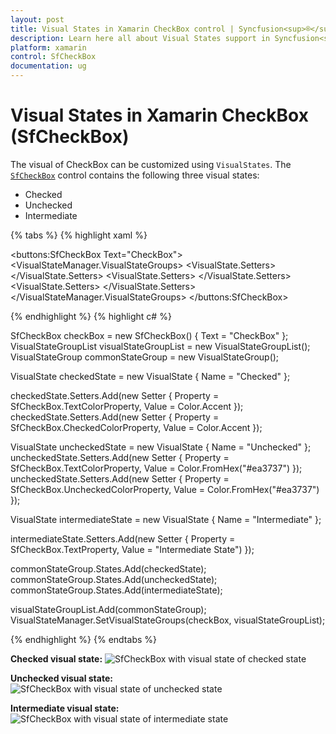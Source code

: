 ```yaml
---
layout: post
title: Visual States in Xamarin CheckBox control | Syncfusion<sup>®</sup>
description: Learn here all about Visual States support in Syncfusion<sup>®</sup> Xamarin CheckBox (SfCheckBox) control and more.
platform: xamarin
control: SfCheckBox
documentation: ug
---
```


# Visual States in Xamarin CheckBox (SfCheckBox)

The visual of CheckBox can be customized using `VisualStates`. The [`SfCheckBox`](https://help.syncfusion.com/cr/xamarin/Syncfusion.XForms.Buttons.SfCheckBox.html) control contains the following three visual states:

* Checked
* Unchecked
* Intermediate


{% tabs %}
{% highlight xaml %}

<buttons:SfCheckBox Text="CheckBox">
    <VisualStateManager.VisualStateGroups>
        <VisualStateGroup x:Name="CommonStates">
            <VisualState x:Name="Checked">
                <VisualState.Setters>
                    <Setter Property="TextColor" Value="Accent"/>
                    <Setter Property="CheckedColor" Value="Accent"/>
                </VisualState.Setters>
            </VisualState>
            <VisualState x:Name="Unchecked">
                <VisualState.Setters>
                    <Setter Property="TextColor" Value="#ea3737"/>
                    <Setter Property="UncheckedColor" Value="#ea3737"/>
                </VisualState.Setters>
            </VisualState>
            <VisualState x:Name="Intermediate">
                <VisualState.Setters>
                    <Setter Property="Text" Value="Intermediate State"/>
                </VisualState.Setters>
            </VisualState>
        </VisualStateGroup>
    </VisualStateManager.VisualStateGroups>
</buttons:SfCheckBox>

{% endhighlight %}
{% highlight c# %}

SfCheckBox checkBox = new SfCheckBox() { Text = "CheckBox" };
VisualStateGroupList visualStateGroupList = new VisualStateGroupList();
VisualStateGroup commonStateGroup = new VisualStateGroup();

VisualState checkedState = new VisualState
{
    Name = "Checked"
};

checkedState.Setters.Add(new Setter { Property = SfCheckBox.TextColorProperty, Value = Color.Accent });
checkedState.Setters.Add(new Setter { Property = SfCheckBox.CheckedColorProperty, Value = Color.Accent });

VisualState uncheckedState = new VisualState
{
    Name = "Unchecked"
};
uncheckedState.Setters.Add(new Setter { Property = SfCheckBox.TextColorProperty, Value = Color.FromHex("#ea3737") });
uncheckedState.Setters.Add(new Setter { Property = SfCheckBox.UncheckedColorProperty, Value = Color.FromHex("#ea3737") });

VisualState intermediateState = new VisualState
{
    Name = "Intermediate"
};

intermediateState.Setters.Add(new Setter { Property = SfCheckBox.TextProperty, Value = "Intermediate State") });

commonStateGroup.States.Add(checkedState);
commonStateGroup.States.Add(uncheckedState);
commonStateGroup.States.Add(intermediateState);

visualStateGroupList.Add(commonStateGroup);
VisualStateManager.SetVisualStateGroups(checkBox, visualStateGroupList);

{% endhighlight %}
{% endtabs %}

**Checked visual state:**
![SfCheckBox with visual state of checked state](images/CheckBox_VisualState_Checked.png)

**Unchecked visual state:**
![SfCheckBox with visual state of unchecked state](images/CheckBox_VisualState_Unchecked.png)

**Intermediate visual state:**
![SfCheckBox with visual state of intermediate state](images/CheckBox_VisualState_Intermediate.png)
